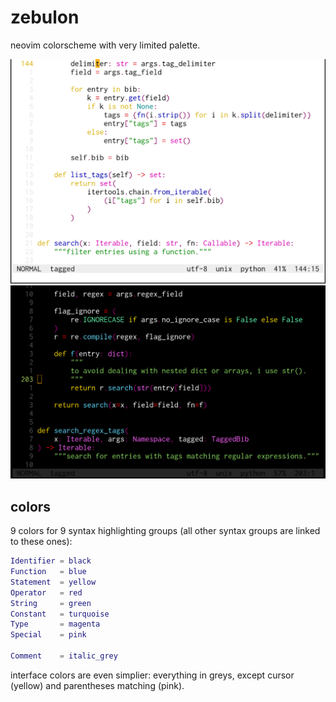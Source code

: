 zebulon
=======

neovim colorscheme with very limited palette.

![day](./img/zebulon_day_python.png)
![night](./img/zebulon_night_python.png)

colors
------

9 colors for 9 syntax highlighting groups (all other syntax groups are linked to these ones):

```lua
Identifier = black
Function   = blue
Statement  = yellow
Operator   = red
String     = green
Constant   = turquoise
Type       = magenta
Special    = pink

Comment    = italic_grey
```

interface colors are even simplier: everything in greys, except cursor (yellow) and parentheses matching (pink).
